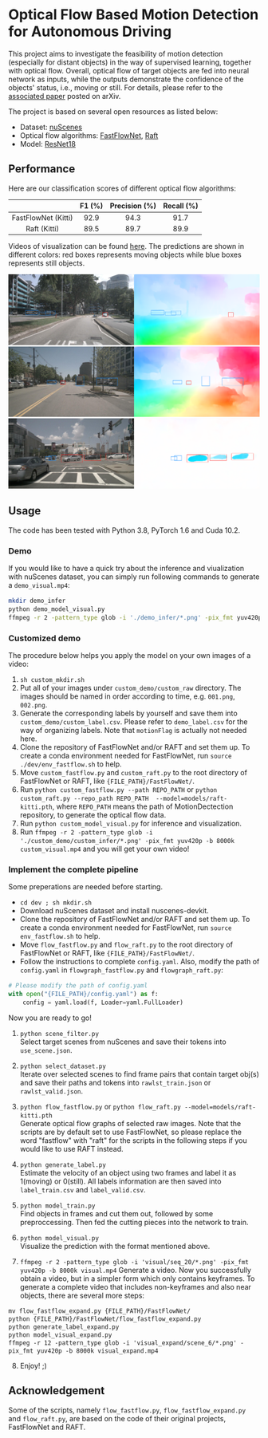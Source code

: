 # Optical Flow Based Motion Detection for Autonomous Driving

This project aims to investigate the feasibility of motion detection (especially for distant objects) in the way of supervised learning, together with optical flow. Overall, optical flow of target objects are fed into neural network as inputs, while the outputs demonstrate the confidence of the objects' status, i.e., moving or still. For details, please refer to the [associated paper](https://arxiv.org/abs/2203.11693) posted on arXiv.</br>

The project is based on several open resources as listed below:</br>

- Dataset: [nuScenes](https://github.com/nutonomy/nuscenes-devkit)
- Optical flow algorithms: [FastFlowNet](https://github.com/ltkong218/FastFlowNet), [Raft](https://github.com/princeton-vl/RAFT)
- Model: [ResNet18](https://arxiv.org/abs/1512.03385)

## Performance

Here are our classification scores of different optical flow algorithms:

|                     |   F1 (%)  |  Precision (%) |  Recall (%) | 
|:-------------------:|:---------:|:--------------:|:-----------:|
| FastFlowNet (Kitti) |    92.9   |      94.3      |     91.7    |
|    Raft (Kitti)     |    89.5   |      89.7      |     89.9    |

Videos of visualization can be found [here](https://www.youtube.com/playlist?list=PLVVrWgq4OrlBnRebmkGZO1iDHEksMHKGk). The predictions are shown in different colors: red boxes represents moving objects while blue boxes represents still objects.

![example1](/examples/img1.png)
![example2](/examples/img2.png)
![example3](/examples/img3.png)

## Usage

The code has been tested with Python 3.8, PyTorch 1.6 and Cuda 10.2.

### Demo

If you would like to have a quick try about the inference and viualization with nuScenes dataset, you can simply run following commands to generate a `demo_visual.mp4`:
```bash
mkdir demo_infer
python demo_model_visual.py 
ffmpeg -r 2 -pattern_type glob -i './demo_infer/*.png' -pix_fmt yuv420p -b 8000k demo_visual.mp4
```

### Customized demo

The procedure below helps you apply the model on your own images of a video:
1. `sh custom_mkdir.sh`
2. Put all of your images under `custom_demo/custom_raw` directory. The images should be named in order according to time, e.g. `001.png`, `002.png`.
3. Generate the corresponding labels by yourself and save them into `custom_demo/custom_label.csv`. Please refer to `demo_label.csv` for the way of organizing labels. Note that `motionFlag` is actually not needed here.
4. Clone the repository of FastFlowNet and/or RAFT and set them up. To create a conda environment needed for FastFlowNet, run `source ./dev/env_fastflow.sh` to help.
5. Move `custom_fastflow.py` and `custom_raft.py` to the root directory of FastFlowNet or RAFT, like `{FILE_PATH}/FastFlowNet/`.
6. Run `python custom_fastflow.py --path REPO_PATH` or `python custom_raft.py --repo_path REPO_PATH  --model=models/raft-kitti.pth`, where `REPO_PATH` means the path of MotionDectection repository, to generate the optical flow data.
7. Run `python custom_model_visual.py` for inference and visualization.
8. Run `ffmpeg -r 2 -pattern_type glob -i './custom_demo/custom_infer/*.png' -pix_fmt yuv420p -b 8000k custom_visual.mp4` and you will get your own video!


### Implement the complete pipeline

Some preperations are needed before starting.
- `cd dev ; sh mkdir.sh`
- Download nuScenes dataset and install nuscenes-devkit.
- Clone the repository of FastFlowNet and/or RAFT and set them up. To create a conda environment needed for FastFlowNet, run `source env_fastflow.sh` to help.
- Move `flow_fastflow.py` and `flow_raft.py` to the root directory of FastFlowNet or RAFT, like `{FILE_PATH}/FastFlowNet/`.
- Follow the instructions to complete `config.yaml`. Also, modify the path of `config.yaml` in `flowgraph_fastflow.py` and `flowgraph_raft.py`:
```python
# Please modify the path of config.yaml
with open("{FILE_PATH}/config.yaml") as f:
    config = yaml.load(f, Loader=yaml.FullLoader)
```

Now you are ready to go!

1. `python scene_filter.py`</br>
Select target scenes from nuScenes and save their tokens into `use_scene.json`.

2. `python select_dataset.py`</br>
Iterate over selected scenes to find frame pairs that contain target obj(s) and save their paths and tokens into `rawlst_train.json` or `rawlst_valid.json`.

3. `python flow_fastflow.py` or `python flow_raft.py --model=models/raft-kitti.pth` </br>
Generate optical flow graphs of selected raw images. Note that the scripts are by default set to use FastFlowNet, so please replace the word "fastflow" with "raft" for the scripts in the following steps if you would like to use RAFT instead.

4. `python generate_label.py` </br>
Estimate the velocity of an object using two frames and label it as 1(moving) or 0(still). All labels information are then saved into `label_train.csv` and `label_valid.csv`.

5. `python model_train.py` </br>
Find objects in frames and cut them out, followed by some preproccessing. Then fed the cutting pieces into the network to train.

6. `python model_visual.py` </br>
Visualize the prediction with the format mentioned above.

7. `ffmpeg -r 2 -pattern_type glob -i 'visual/seq_20/*.png' -pix_fmt yuv420p -b 8000k visual.mp4`
Generate a video. Now you successfully obtain a video, but in a simpler form which only contains keyframes. To generate a complete video that includes non-keyframes and also near objects, there are several more steps:
```shell
mv flow_fastflow_expand.py {FILE_PATH}/FastFlowNet/
python {FILE_PATH}/FastFlowNet/flow_fastflow_expand.py
python generate_label_expand.py
python model_visual_expand.py
ffmpeg -r 12 -pattern_type glob -i 'visual_expand/scene_6/*.png' -pix_fmt yuv420p -b 8000k visual_expand.mp4
```

8. Enjoy! ;)

## Acknowledgement

Some of the scripts, namely `flow_fastflow.py`, `flow_fastflow_expand.py` and `flow_raft.py`, are based on the code of their original projects, FastFlowNet and RAFT.
